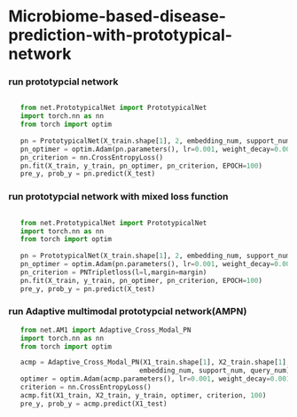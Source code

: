# Microbiome-based-disease-prediction-with-prototypical-network
  
 
 ### run prototypcial network

 ```python
 
    from net.PrototypicalNet import PrototypicalNet
    import torch.nn as nn
    from torch import optim
    
    pn = PrototypicalNet(X_train.shape[1], 2, embedding_num, support_num, query_num)    
    pn_optimer = optim.Adam(pn.parameters(), lr=0.001, weight_decay=0.001)
    pn_criterion = nn.CrossEntropyLoss()
    pn.fit(X_train, y_train, pn_optimer, pn_criterion, EPOCH=100)
    pre_y, prob_y = pn.predict(X_test)
```

### run prototypcial network with mixed loss function

 ```python
 
    from net.PrototypicalNet import PrototypicalNet
    import torch.nn as nn
    from torch import optim
    
    pn = PrototypicalNet(X_train.shape[1], 2, embedding_num, support_num, query_num)
    pn_optimer = optim.Adam(pn.parameters(), lr=0.001, weight_decay=0.001)
    pn_criterion = PNTripletloss(l=l,margin=margin)
    pn.fit(X_train, y_train, pn_optimer, pn_criterion, EPOCH=100)
    pre_y, prob_y = pn.predict(X_test)
```

### run Adaptive multimodal prototypcial network(AMPN)

 ```python
    from net.AM1 import Adaptive_Cross_Modal_PN
    import torch.nn as nn
    from torch import optim
 
    acmp = Adaptive_Cross_Modal_PN(X1_train.shape[1], X2_train.shape[1], 2, 
                                  embedding_num, support_num, query_num)  #X1_trian is main modal，X2_train is auxiliary modal
    optimer = optim.Adam(acmp.parameters(), lr=0.001, weight_decay=0.001)
    criterion = nn.CrossEntropyLoss()
    acmp.fit(X1_train, X2_train, y_train, optimer, criterion, 100)
    pre_y, prob_y = acmp.predict(X1_test)
```
